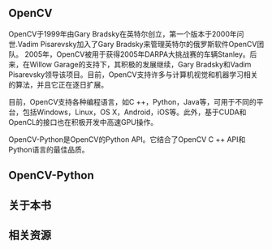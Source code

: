 ## OpenCV

OpenCV于1999年由Gary Bradsky在英特尔创立，第一个版本于2000年问世.Vadim Pisarevsky加入了Gary Bradsky来管理英特尔的俄罗斯软件OpenCV团队。 2005年，OpenCV被用于获得2005年DARPA大挑战赛的车辆Stanley。后来，在Willow Garage的支持下，其积极的发展继续，Gary Bradsky和Vadim Pisarevsky领导该项目。目前，OpenCV支持许多与计算机视觉和机器学习相关的算法，并且它正在逐日扩展。


目前，OpenCV支持各种编程语言，如C ++，Python，Java等，可用于不同的平台，包括Windows，Linux，OS X，Android，iOS等。此外，基于CUDA和OpenCL的接口也在积极开发中高速GPU操作。

OpenCV-Python是OpenCV的Python API。它结合了OpenCV C ++ API和Python语言的最佳品质。



## OpenCV-Python




## 关于本书




## 相关资源

